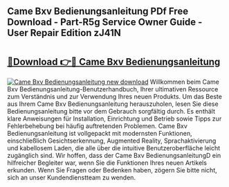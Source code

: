 ## Came Bxv Bedienungsanleitung PDf Free Download - Part-R5g Service Owner Guide - User Repair Edition zJ41N

# <h2><a href="http://df4qsmn.blite.top/?on=Came+Bxv+Bedienungsanleitung">🔗Download 👉🔴 Came Bxv Bedienungsanleitung</a></h2>

[![Came Bxv Bedienungsanleitung new download](https://i.imgur.com/lujVjoI.png)](http://df4qsmn.blite.top/?on=Came+Bxv+Bedienungsanleitung)
Willkommen beim Came Bxv Bedienungsanleitung-Benutzerhandbuch, Ihrer ultimativen Ressource zum Verständnis und zur Verwendung Ihres neuen Produkts. Um das Beste aus Ihrem Came Bxv Bedienungsanleitung herauszuholen, lesen Sie diese Bedienungsanleitung bitte vor dem Gebrauch sorgfältig durch. Es enthält klare Anweisungen für Installation, Einrichtung und Betrieb sowie Tipps zur Fehlerbehebung bei häufig auftretenden Problemen. Came Bxv Bedienungsanleitung ist vollgepackt mit modernsten Funktionen, einschließlich Gesichtserkennung, Augmented Reality, Sprachaktivierung und kabellosem Laden, die alle über die intuitive Benutzeroberfläche leicht zugänglich sind. Wir hoffen, dass der Came Bxv BedienungsanleitungD ein hilfreicher Begleiter war, wenn Sie die Funktionen Ihres neuen Artikels erkunden. Wenn Sie Fragen oder Bedenken haben, zögern Sie bitte nicht, sich an unser Kundendienstteam zu wenden.
